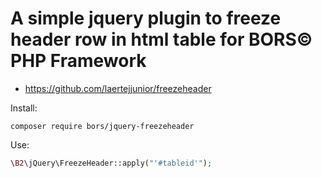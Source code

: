 # A simple jquery plugin to freeze header row in html table for BORS© PHP Framework

- https://github.com/laertejjunior/freezeheader

Install:

    composer require bors/jquery-freezeheader

Use:

```php
\B2\jQuery\FreezeHeader::apply("'#tableid'");
```
